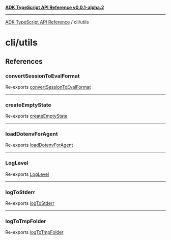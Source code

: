 [**ADK TypeScript API Reference v0.0.1-alpha.2**](../../README.md)

***

[ADK TypeScript API Reference](../../modules.md) / cli/utils

# cli/utils

## References

### convertSessionToEvalFormat

Re-exports [convertSessionToEvalFormat](evals/functions/convertSessionToEvalFormat.md)

***

### createEmptyState

Re-exports [createEmptyState](init/functions/createEmptyState.md)

***

### loadDotenvForAgent

Re-exports [loadDotenvForAgent](envs/functions/loadDotenvForAgent.md)

***

### LogLevel

Re-exports [LogLevel](logs/enumerations/LogLevel.md)

***

### logToStderr

Re-exports [logToStderr](logs/functions/logToStderr.md)

***

### logToTmpFolder

Re-exports [logToTmpFolder](logs/functions/logToTmpFolder.md)
